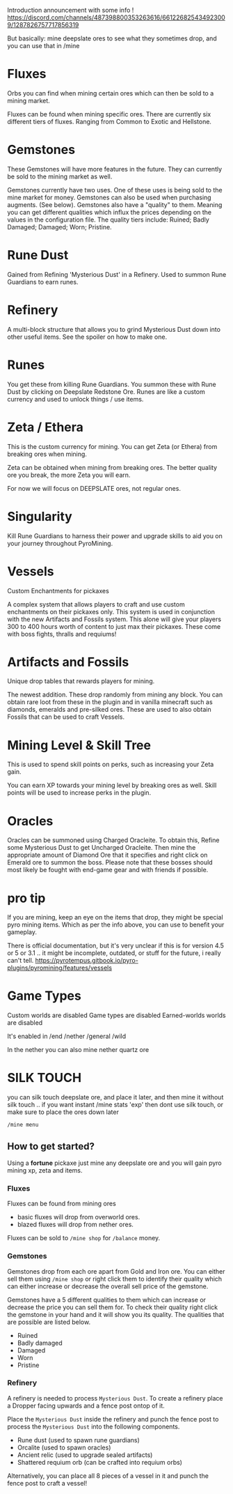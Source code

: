 Introduction announcement with some info !
https://discord.com/channels/487398800353263616/661226825434923009/1287826757717856319

But basically: mine deepslate ores to see what they sometimes drop, and you can use that in /mine

# Fluxes
Orbs you can find when mining certain ores which can then be sold to a mining market.

Fluxes can be found when mining specific ores. There are currently six different tiers of fluxes. Ranging from Common to Exotic and Hellstone.

# Gemstones
These Gemstones will have more features in the future. They can currently be sold to the mining market as well.

Gemstones currently have two uses. One of these uses is being sold to the mine market for money. Gemstones can also be used when purchasing augments. (See below). Gemstones also have a "quality" to them. Meaning you can get different qualities which influx the prices depending on the values in the configuration file. The quality tiers include:
Ruined;
Badly Damaged;
Damaged;
Worn;
Pristine.

# Rune Dust
Gained from Refining 'Mysterious Dust' in a Refinery. Used to summon Rune Guardians to earn runes.

# Refinery
A multi-block structure that allows you to grind Mysterious Dust down into other useful items. See the spoiler on how to make one.

# Runes
You get these from killing Rune Guardians. You summon these with Rune Dust by clicking on Deepslate Redstone Ore. Runes are like a custom currency and used to unlock things / use items.

# Zeta / Ethera 
This is the custom currency for mining. You can get Zeta (or Ethera) from breaking ores when mining.

Zeta can be obtained when mining from breaking ores. The better quality ore you break, the more Zeta you will earn.

For now we will focus on DEEPSLATE ores, not regular ones.

# Singularity
Kill Rune Guardians to harness their power and upgrade skills to aid you on your journey throughout PyroMining.

# Vessels
Custom Enchantments for pickaxes

A complex system that allows players to craft and use custom enchantments on their pickaxes only. This system is used in conjunction with the new Artifacts and Fossils system. This alone will give your players 300 to 400 hours worth of content to just max their pickaxes. These come with boss fights, thralls and requiums!

# Artifacts and Fossils
Unique drop tables that rewards players for mining.

The newest addition. These drop randomly from mining any block. You can obtain rare loot from these in the plugin and in vanilla minecraft such as diamonds, emeralds and pre-silked ores. These are used to also obtain Fossils that can be used to craft Vessels.

# Mining Level & Skill Tree
This is used to spend skill points on perks, such as increasing your Zeta gain.

You can earn XP towards your mining level by breaking ores as well.
Skill points will be used to increase perks in the plugin.

# Oracles
Oracles can be summoned using Charged Oracleite. To obtain this, Refine some Mysterious Dust to get Uncharged Oracleite. Then mine the appropriate amount of Diamond Ore that it specifies and right click on Emerald ore to summon the boss. Please note that these bosses should most likely be fought with end-game gear and with friends if possible.

# pro tip

If you are mining, keep an eye on the items that drop, they might be special pyro mining items. Which as per the info above, you can use to benefit your gameplay.

There is official documentation, but it's very unclear if this is for version 4.5 or 5 or 3.1 .. it might be incomplete, outdated, or stuff for the future, i really can't tell. https://pyrotempus.gitbook.io/pyro-plugins/pyromining/features/vessels

# Game Types
Custom worlds are disabled
Game types are disabled
Earned-worlds worlds are disabled

It's enabled in 
/end
/nether
/general
/wild

In the nether you can also mine nether quartz ore

# SILK TOUCH
you can silk touch deepslate ore, and place it later, and then mine it without silk touch .. 
if you want instant /mine stats 'exp' then dont use silk touch, or make sure to place the ores down later






`/mine menu`

## How to get started?
Using a **fortune** pickaxe just mine any deepslate ore and you will gain pyro mining xp, zeta and items.

### Fluxes
Fluxes can be found from mining ores
- basic fluxes will drop from overworld ores.
- blazed fluxes will drop from nether ores.

Fluxes can be sold to `/mine shop` for `/balance` money.

### Gemstones
Gemstones drop from each ore apart from Gold and Iron ore. You can either sell them using `/mine shop` or right click them to identify their quality which can either increase or decrease the overall sell price of the gemstone.

Gemstones have a 5 different qualities to them which can increase or decrease the price you can sell them for. To check their quality right click the gemstone in your hand and it will show you its quality. The qualities that are possible are listed below.

- Ruined
- Badly damaged
- Damaged
- Worn
- Pristine

### Refinery
A refinery is needed to process `Mysterious Dust`. To create a refinery place a Dropper facing upwards and a fence post ontop of it.

Place the `Mysterious Dust` inside the refinery and punch the fence post to process the `Mysterious Dust` into the following components.

- Rune dust (used to spawn rune guardians)
- Orcalite (used to spawn oracles)
- Ancient relic (used to upgrade sealed artifacts)
- Shattered requium orb (can be crafted into requium orbs)

Alternatively, you can place all 8 pieces of a vessel in it and punch the fence post to craft a vessel!